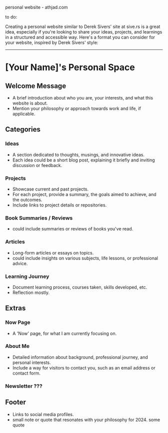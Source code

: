 personal website - athjad.com

to do:

Creating a personal website similar to Derek Sivers' site at sive.rs is a great idea, especially if you're looking to share your ideas, projects, and learnings in a structured and accessible way. Here's a format you can consider for your website, inspired by Derek Sivers' style:

---

# [Your Name]'s Personal Space

## Welcome Message

- A brief introduction about who you are, your interests, and what this website is about.
- Mention your philosophy or approach towards work and life, if applicable.

## Categories

### Ideas
- A section dedicated to thoughts, musings, and innovative ideas.
- Each idea could be a short blog post, explaining it briefly and inviting discussion or feedback.

### Projects
- Showcase current and past projects.
- For each project, provide a summary, the goals aimed to achieve, and the outcomes.
- Include links to project details or repositories.

### Book Summaries / Reviews
- could include summaries or reviews of books you've read.

### Articles
- Long-form articles or essays on topics.
- could include insights on various subjects, life lessons, or professional advice.

### Learning Journey
- Document learning process, courses taken, skills developed, etc.
- Reflection mostly.

## Extras

### Now Page
- A 'Now' page, for what I am currently focusing on.

### About Me
- Detailed information about background, professional journey, and personal interests.
- Include a way for visitors to contact you, such as an email address or contact form.

### Newsletter ???

## Footer

- Links to social media profiles.
- small note or quote that resonates with your philosophy for 2024. some quote
